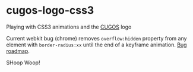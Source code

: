 cugos-logo-css3
===============

Playing with CSS3 animations and the [CUGOS](http://cugos.org) logo

Current webkit bug (chrome) removes `overflow:hidden` property from any element with `border-radius:xx` until the end of a keyframe animation. [Bug roadmap](https://bugs.webkit.org/show_bug.cgi?id=67950).

SHoop Woop!
